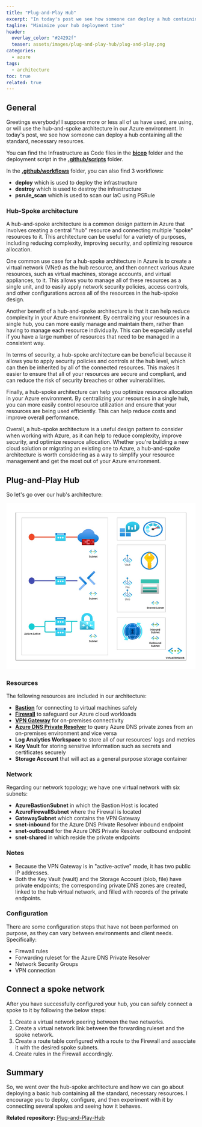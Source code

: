 ```yaml
---
title: "Plug-and-Play Hub"
excerpt: "In today's post we see how someone can deploy a hub containing all the standard, necessary resources."
tagline: "Minimize your hub deployment time"
header:
  overlay_color: "#24292f"
  teaser: assets/images/plug-and-play-hub/plug-and-play.png
categories:
  - azure
tags:
  - architecture
toc: true
related: true
---
```


## General

Greetings everybody! I suppose more or less all of us have used, are using, or will use the hub-and-spoke architecture in our Azure environment. In today's post, we see how someone can deploy a hub containing all the standard, necessary resources.

You can find the Infrastructure as Code files in the [**bicep**](https://github.com/christosgalano/Plug-and-Play-Hub/tree/main/bicep) folder and the deployment script in the [**.github/scripts**](https://github.com/christosgalano/Plug-and-Play-Hub/tree/main/.github/scripts) folder.

In the [**.github/workflows**](https://github.com/christosgalano/Plug-and-Play-Hub/tree/main/.github/workflows) folder, you can also find 3 workflows:

- **deploy** which is used to deploy the infrastructure
- **destroy** which is used to destroy the infrastructure
- **psrule_scan** which is used to scan our IaC using PSRule

### Hub-Spoke architecture

A hub-and-spoke architecture is a common design pattern in Azure that involves creating a central "hub" resource and connecting multiple "spoke" resources to it. This architecture can be useful for a variety of purposes, including reducing complexity, improving security, and optimizing resource allocation.

One common use case for a hub-spoke architecture in Azure is to create a virtual network (VNet) as the hub resource, and then connect various Azure resources, such as virtual machines, storage accounts, and virtual appliances, to it. This allows you to manage all of these resources as a single unit, and to easily apply network security policies, access controls, and other configurations across all of the resources in the hub-spoke design.

Another benefit of a hub-and-spoke architecture is that it can help reduce complexity in your Azure environment. By centralizing your resources in a single hub, you can more easily manage and maintain them, rather than having to manage each resource individually. This can be especially useful if you have a large number of resources that need to be managed in a consistent way.

In terms of security, a hub-spoke architecture can be beneficial because it allows you to apply security policies and controls at the hub level, which can then be inherited by all of the connected resources. This makes it easier to ensure that all of your resources are secure and compliant, and can reduce the risk of security breaches or other vulnerabilities.

Finally, a hub-spoke architecture can help you optimize resource allocation in your Azure environment. By centralizing your resources in a single hub, you can more easily control resource utilization and ensure that your resources are being used efficiently. This can help reduce costs and improve overall performance.

Overall, a hub-spoke architecture is a useful design pattern to consider when working with Azure, as it can help to reduce complexity, improve security, and optimize resource allocation. Whether you're building a new cloud solution or migrating an existing one to Azure, a hub-and-spoke architecture is worth considering as a way to simplify your resource management and get the most out of your Azure environment.

## Plug-and-Play Hub

So let's go over our hub's architecture:

![architecture](/assets/images/plug-and-play-hub/architecture.jpg)

### Resources

The following resources are included in our architecture:

- [**Bastion**](https://learn.microsoft.com/en-us/azure/bastion/bastion-overview) for connecting to virtual machines safely
- [**Firewall**](https://learn.microsoft.com/en-us/azure/firewall/overview) to safeguard our Azure cloud workloads
- [**VPN Gateway**](https://learn.microsoft.com/en-us/azure/vpn-gateway/vpn-gateway-about-vpngateways) for on-premises connectivity
- [**Azure DNS Private Resolver**](https://learn.microsoft.com/en-us/azure/dns/dns-private-resolver-overview) to query Azure DNS private zones from an on-premises environment and vice versa
- **Log Analytics Workspace** to store all of our resources' logs and metrics
- **Key Vault** for storing sensitive information such as secrets and certificates securely
- **Storage Account** that will act as a general purpose storage container

### Network

Regarding our network topology; we have one virtual network with six subnets:

- **AzureBastionSubnet** in which the Bastion Host is located
- **AzureFirewallSubnet** where the Firewall is located
- **GatewaySubnet** which contains the VPN Gateway
- **snet-inbound** for the Azure DNS Private Resolver inbound endpoint
- **snet-outbound** for the Azure DNS Private Resolver outbound endpoint
- **snet-shared** in which reside the private endpoints

### Notes

- Because the VPN Gateway is in "active-active" mode, it has two public IP addresses.
- Both the Key Vault (vault) and the Storage Account (blob, file) have private endpoints; the corresponding private DNS zones are created, linked to the hub virtual network, and filled with records of the private endpoints.

### Configuration

There are some configuration steps that have not been performed on purpose, as they can vary between environments and client needs. Specifically:

- Firewall rules
- Forwarding ruleset for the Azure DNS Private Resolver
- Network Security Groups
- VPN connection

## Connect a spoke network

After you have successfully configured your hub, you can safely connect a spoke to it by following the below steps:

1. Create a virtual network peering between the two networks.
2. Create a virtual network link between the forwarding ruleset and the spoke network.
3. Create a route table configured with a route to the Firewall and associate it with the desired spoke subnets.
4. Create rules in the Firewall accordingly.

## Summary

So, we went over the hub-spoke architecture and how we can go about deploying a basic hub containing all the standard, necessary resources. I encourage you to deploy, configure, and then experiment with it by connecting several spokes and seeing how it behaves.

**Related repository:** [Plug-and-Play-Hub](https://github.com/christosgalano/Plug-and-Play-Hub)
